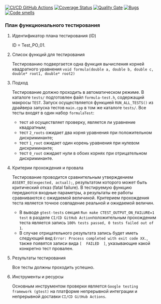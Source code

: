 [![CI/CD GitHub Actions](https://github.com/alsheffehsla/Test_PO/actions/workflows/test-action.yml/badge.svg?branch=main)](https://github.com/alsheffehsla/Test_PO/actions/workflows/test-action.yml)
[![Coverage Status](https://coveralls.io/repos/github/alsheffehsla/Test_PO/badge.svg?branch=main)](https://coveralls.io/github/alsheffehsla/Test_PO?branch=main)
[![Quality Gate](https://sonarcloud.io/api/project_badges/measure?project=seekerk_ctest&metric=alert_status)](https://sonarcloud.io/dashboard?id=seekerk_ctest)
[![Bugs](https://sonarcloud.io/api/project_badges/measure?project=seekerk_ctest&metric=bugs)](https://sonarcloud.io/summary/new_code?id=seekerk_ctest)
[![Code smells](https://sonarcloud.io/api/project_badges/measure?project=seekerk_ctest&metric=code_smells)](https://sonarcloud.io/dashboard?id=seekerk_ctest)

### План функционального тестирования
1. Идентификатор плана тестирования (ID)

      ID = Test_PO_01. 
3. Список функций для тестирования

      Тестированию подвергается одна функция вычисления корней квадратного уравнения
      `void formula(double a, double b, double c, double* root1, double* root2)`
4. Подход

      Тестирование должно проходить в автоматическом режиме. В каталоге `tests/` подготовлен файл `formula-test.h`, содержащий макросы `TEST`.
      Запуск осуществляется функцией `RUN_ALL_TESTS()` из драйвера запуска тестов `main.cpp` в том же каталоге `tests/`. 
      Все тесты входят в один набор `formulaTest`:
      - тест `a0` осуществляет проверку, является ли уравнение квадратным;
      - тест `2_roots` ожидает два корня уравнения при положительном дискриминанте;
      - тест `1_root` ожидает один корень уравнения при нулевом дискриминанте;
      - тест `0_root` ожидает нули в обоих корнях при отрицательном дискриминанте.
5. Критерии прохождения и провала

      Тестирование проводится сравнительным утверждением `ASSERT_EQ(expected, actual);`, результатом которого может быть критический отказ (fatal failure). В тестируемую функцию передаются входные параметры, а результаты ее работы сравниваются с ожидаемой величиной.
      Критерием прохождения теста является точное совпадение реальной и ожидаемой величин. 
      - В выводе `gtest-tests` секция `Run make CTEST_OUTPUT_ON_FAILURE=1 test` в разделе `CI/CD GitHub Action`положительным прохожденим теста является запись `100% tests passed, 0 tests failed out of 1`. 
      - В случае отрицательного результата запись будет иметь следующий вид `Error: Process completed with exit code XX.`, также появятся записи вида `[  FAILED  ]`, указывающие какой конкретно тест провален.
6. Результаты тестирования

      Все тесты должны проходить успешно.
7. Инструменты и ресурсы

      Основным инструментом проверки является `Google testing framework (gtest)` на платформе непрерывной интеграции и непрерывной доставки `CI/CD GitHub Actions`.
